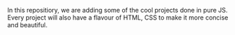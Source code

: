 In this repositiory, we are adding some of the cool projects done in pure JS. Every project will also have a flavour of HTML, CSS to make it more concise and beautiful. 